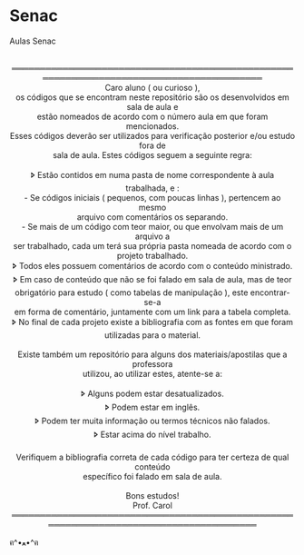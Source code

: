 # Senac
Aulas Senac

<div align="center"><br>
═════════════════════════════════════════════════════════════════════════════════════════  <br>
    Caro aluno ( ou curioso ),                                                             <br>
    os códigos que se encontram neste repositório são os desenvolvidos em sala de aula e   <br>
    estão nomeados de acordo com o número aula em que foram mencionados.                   <br>
    Esses códigos deverão ser utilizados para verificação posterior e/ou estudo fora de    <br>
    sala de aula. Estes códigos seguem a seguinte regra:                                   <br>
                                                                                           <br>
       🢖 Estão contidos em numa pasta de nome correspondente à aula trabalhada, e :        <br>
           - Se códigos iniciais ( pequenos, com poucas linhas ), pertencem ao mesmo       <br>
             arquivo com comentários os separando.                                         <br>
           - Se mais de um código com teor maior, ou que envolvam mais de um arquivo a     <br>
             ser trabalhado, cada um terá sua própria pasta nomeada de acordo com o        <br>
              projeto trabalhado.                                                          <br>
       🢖 Todos eles possuem comentários de acordo com o conteúdo ministrado.               <br>
       🢖 Em caso de conteúdo que não se foi falado em sala de aula, mas de teor            <br>
         obrigatório para estudo ( como tabelas de manipulação ), este encontrar-se-a      <br>
         em forma de comentário, juntamente com um link para a tabela completa.            <br>
       🢖 No final de cada projeto existe a bibliografia com as fontes em que foram         <br>
         utilizadas para o material.                                                       <br>
                                                                                           <br>
    Existe também um repositório para alguns dos materiais/apostilas que a professora      <br>
    utilizou, ao utilizar estes, atente-se a:                                              <br>
                                                                                           <br>
       🢖 Alguns podem estar desatualizados.                                                <br>
       🢖 Podem estar em inglês.                                                            <br>
       🢖 Podem ter muita informação ou termos técnicos não falados.                        <br>
       🢖 Estar acima do nível trabalho.                                                    <br>
                                                                                           <br>
    Verifiquem a bibliografia correta de cada código para ter certeza de qual conteúdo     <br>
    específico foi falado em sala de aula.                                                 <br>
                                                                                           <br>
    Bons estudos!                                                                          <br>
    Prof. Carol                                                                            <br>
═══════════════════════════════════════════════════════════════════════════════════════    <br>
</div>












ฅ^•ﻌ•^ฅ
